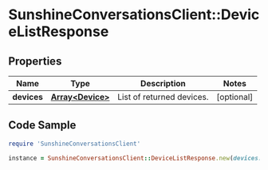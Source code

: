 # SunshineConversationsClient::DeviceListResponse

## Properties

Name | Type | Description | Notes
------------ | ------------- | ------------- | -------------
**devices** | [**Array&lt;Device&gt;**](Device.md) | List of returned devices. | [optional] 

## Code Sample

```ruby
require 'SunshineConversationsClient'

instance = SunshineConversationsClient::DeviceListResponse.new(devices: null)
```


